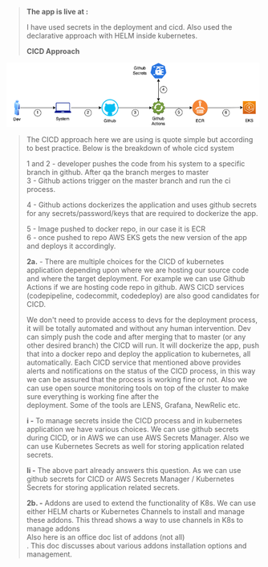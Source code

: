 > **The app is live at :**
>
> I have used secrets in the deployment and cicd. Also used the
> declarative approach with HELM inside kubernetes.
>
> **CICD Approach**

![alt text](https://github.com/faisalazure/eks-poc/blob/master/image1.png)


> The CICD approach here we are using is quote simple but according to
> best practice. Below is the breakdown of whole cicd system
>
> 1 and 2 - developer pushes the code from his system to a specific
> branch in github. After qa the branch merges to master\
> 3 - Github actions trigger on the master branch and run the ci
> process.
>
> 4 - Github actions dockerizes the application and uses github secrets
> for any secrets/password/keys that are required to dockerize the app.
>
> 5 - Image pushed to docker repo, in our case it is ECR\
> 6 - once pushed to repo AWS EKS gets the new version of the app and
> deploys it accordingly.
>
> **2a.** - There are multiple choices for the CICD of kubernetes
> application depending upon where we are hosting our source code and
> where the target deployment. For example we can use Github Actions if
> we are hosting code repo in github. AWS CICD services (codepipeline,
> codecommit, codedeploy) are also good candidates for CICD.
>
> We don\'t need to provide access to devs for the deployment process,
> it will be totally automated and without any human intervention. Dev
> can simply push the code and after merging that to master (or any
> other desired branch) the CICD will run. It will dockerize the app,
> push that into a docker repo and deploy the application to kubernetes,
> all automatically. Each CICD service that mentioned above provides
> alerts and notifications on the status of the CICD process, in this
> way we can be assured that the process is working fine or not. Also we
> can use open source monitoring tools on top of the cluster to make
> sure everything is working fine after the\
> deployment. Some of the tools are LENS, Grafana, NewRelic etc.
>
> **i -** To manage secrets inside the CICD process and in kubernetes
> application we have various choices. We can use github secrets during
> CICD, or in AWS we can use AWS Secrets Manager. Also we can use
> Kubernetes Secrets as well for storing application related secrets.
>
> **Ii -** The above part already answers this question. As we can use
> github secrets for CICD or AWS Secrets Manager / Kubernetes Secrets
> for storing application related secrets.
>
> **2b. -** Addons are used to extend the functionality of K8s. We can
> use either HELM charts or Kubernetes Channels to install and manage
> these addons. This thread shows a way to use channels in K8s to manage
> addons\
> Also here is an office doc list of addons (not all)\
> . This doc discusses about various addons installation options and
> management.
